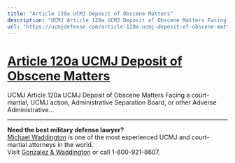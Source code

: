 ```yaml
---
title: "Article 120a UCMJ Deposit of Obscene Matters"
description: "UCMJ Article 120a UCMJ Deposit of Obscene Matters Facing a court-martial, UCMJ action, Administrative Separation Board, or other Adverse Administrative..."
url: "https://ucmjdefense.com/article-120a-ucmj-deposit-of-obscene-matters.html"
---
```


# [Article 120a UCMJ Deposit of Obscene Matters](https://ucmjdefense.com/article-120a-ucmj-deposit-of-obscene-matters.html)

UCMJ Article 120a UCMJ Deposit of Obscene Matters Facing a court-martial, UCMJ action, Administrative Separation Board, or other Adverse Administrative...

---

**Need the best military defense lawyer?**  
[Michael Waddington](https://ucmjdefense.com/attorneys/michael-stewart-waddington-partner.html) is one of the most experienced UCMJ and court-martial attorneys in the world.  
Visit [Gonzalez & Waddington](https://ucmjdefense.com) or call 1-800-921-8607.

